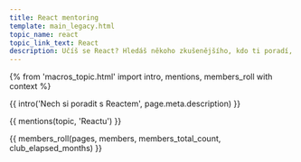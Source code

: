 ```yaml
---
title: React mentoring
template: main_legacy.html
topic_name: react
topic_link_text: React
description: Učíš se React? Hledáš někoho zkušenějšího, kdo ti poradí, když se zasekneš? Kdo ti ukáže správné postupy a nasměruje tě na kvalitní návody nebo kurzy?
---
```

{% from 'macros_topic.html' import intro, mentions, members_roll with context %}

{{ intro('Nech si poradit s Reactem', page.meta.description) }}

{{ mentions(topic, 'Reactu') }}

{{ members_roll(pages, members, members_total_count, club_elapsed_months) }}
